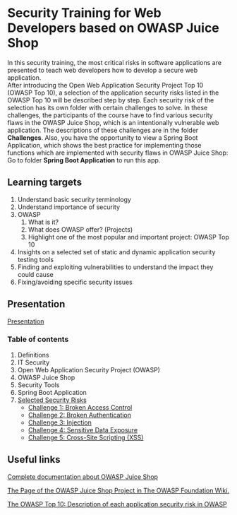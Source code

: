 # Security Training for Web Developers based on OWASP Juice Shop

In this security training, the most critical risks in software applications are presented to teach web developers how to develop a secure web application.  
After introducing the Open Web Application Security Project Top 10 (OWASP Top 10), a selection of the application security risks listed in the OWASP Top 10 will be described step by step. Each security risk of the selection has its own folder with certain challenges to solve. In these challenges, the participants of the course have to find various security flaws in the OWASP Juice Shop, which is an intentionally vulnerable web application.
The descriptions of these challenges are in the folder **Challenges**.
Also, you have the opportunity to view a Spring Boot Application, which shows the best practice for implementing those functions which are implemented with security flaws in OWASP Juice Shop: Go to folder **Spring Boot Application** to run this app.

## Learning targets
1. Understand basic security terminology
2. Understand importance of security
3. OWASP
   1. What is it?
   2. What does OWASP offer? (Projects)
   3. Highlight one of the most popular and important project: OWASP Top 10
4. Insights on a selected set of static and dynamic application security testing tools
5. Finding and exploiting vulnerabilities to understand the impact they could cause
6. Fixing/avoiding specific security issues

## Presentation

[Presentation](https://nt-ca-aqe.github.io/developer-security-training/)

### Table of contents
1. Definitions
2. IT Security
3. Open Web Application Security Project (OWASP)
4. OWASP Juice Shop 
5. Security Tools
6. Spring Boot Application
7. [Selected Security Risks](Challenges/README.md)
   * [Challenge 1: Broken Access Control](Challenges/Challenge-1/README.md)
   * [Challenge 2: Broken Authentication](Challenges/Challenge-2/README.md)
   * [Challenge 3: Injection](Challenges/Challenge-3/README.md)
   * [Challenge 4: Sensitive Data Exposure](Challenges/Challenge-4/README.md)
   * [Challenge 5: Cross-Site Scripting (XSS)](Challenges/Challenge-5/README.md)


## Useful links

[Complete documentation about OWASP Juice Shop](https://bkimminich.gitbooks.io/pwning-owasp-juice-shop/content/)

[The Page of the OWASP Juice Shop Project in The OWASP Foundation Wiki.](https://www.owasp.org/index.php/OWASP_Juice_Shop)

[The OWASP Top 10: Description of each application security risk in OWASP](https://www.owasp.org/images/7/72/OWASP_Top_10-2017_%28en%29.pdf.pdf)
